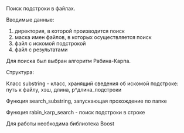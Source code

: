 Поиск подстроки в файлах.

Вводимые данные: 
  1. директория, в которой производится поиск
  2. маска имен файлов, в которых осуществляется поиск
  3. файл с искомой подстрокой
  4. файл с результатами

Для поиска был выбран алгоритм Рабина-Карпа.

Структура:

  Класс substring - класс, хранящий сведения об искомой подстроке: путь к файлу, хэш, длина, p^длина_подстроки
  
  Функция search_substring, запускающая прохождение по папке
  
  Функция rabin_karp_search - поиск подстроки в строке
  
Для работы необходима библиотека Boost
  
